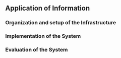 ## Application of Information

### Organization and setup of the Infrastructure

### Implementation of the System

### Evaluation of the System